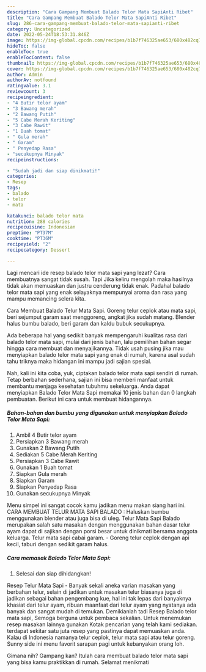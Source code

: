 ```yaml
---
description: "Cara Gampang Membuat Balado Telor Mata SapiAnti Ribet"
title: "Cara Gampang Membuat Balado Telor Mata SapiAnti Ribet"
slug: 286-cara-gampang-membuat-balado-telor-mata-sapianti-ribet
category: Uncategorized
date: 2022-05-24T18:53:31.846Z
image: https://img-global.cpcdn.com/recipes/b1b7f746325ae653/680x482cq70/balado-telor-mata-sapi-foto-resep-utama.jpg
hideToc: false
enableToc: true
enableTocContent: false
thumbnail: https://img-global.cpcdn.com/recipes/b1b7f746325ae653/680x482cq70/balado-telor-mata-sapi-foto-resep-utama.jpg
cover: https://img-global.cpcdn.com/recipes/b1b7f746325ae653/680x482cq70/balado-telor-mata-sapi-foto-resep-utama.jpg
author: Admin
authorAv: notfound
ratingvalue: 3.1
reviewcount: 3
recipeingredient:
- "4 Butir telor ayam"
- "3 Bawang merah"
- "2 Bawang Putih"
- "5 Cabe Merah Keriting"
- "3 Cabe Rawit"
- "1 Buah tomat"
- " Gula merah"
- " Garam"
- " Penyedap Rasa"
- "secukupnya Minyak"
recipeinstructions:

- "Sudah jadi dan siap dinikmati!"
categories:
- Resep
tags:
- balado
- telor
- mata

katakunci: balado telor mata 
nutrition: 288 calories
recipecuisine: Indonesian
preptime: "PT37M"
cooktime: "PT36M"
recipeyield: "2"
recipecategory: Dessert

---
```



Lagi mencari ide resep balado telor mata sapi yang lezat? Cara membuatnya sangat tidak susah. Tapi Jika keliru mengolah maka hasilnya tidak akan memuaskan dan justru cenderung tidak enak. Padahal balado telor mata sapi yang enak selayaknya mempunyai aroma dan rasa yang mampu memancing selera kita.


Cara Membuat Balado Telur Mata Sapi. Goreng telur ceplok atau mata sapi, beri sejumput garam saat menggoreng, angkat jika sudah matang. Blender halus bumbu balado, beri garam dan kaldu bubuk secukupnya.

Ada beberapa hal yang sedikit banyak mempengaruhi kualitas rasa dari balado telor mata sapi, mulai dari jenis bahan, lalu pemilihan bahan segar hingga cara membuat dan menyajikannya. Tidak usah pusing jika mau menyiapkan balado telor mata sapi yang enak di rumah, karena asal sudah tahu triknya maka hidangan ini mampu jadi sajian spesial.


Nah, kali ini kita coba, yuk, ciptakan balado telor mata sapi sendiri di rumah. Tetap berbahan sederhana, sajian ini bisa memberi manfaat untuk membantu menjaga kesehatan tubuhmu sekeluarga. Anda dapat menyiapkan Balado Telor Mata Sapi memakai 10 jenis bahan dan 0 langkah pembuatan. Berikut ini cara untuk membuat hidangannya.

<!--inarticleads1-->

##### Bahan-bahan dan bumbu yang digunakan untuk menyiapkan Balado Telor Mata Sapi:

1. Ambil 4 Butir telor ayam
1. Persiapkan 3 Bawang merah
1. Gunakan 2 Bawang Putih
1. Sediakan 5 Cabe Merah Keriting
1. Persiapkan 3 Cabe Rawit
1. Gunakan 1 Buah tomat
1. Siapkan  Gula merah
1. Siapkan  Garam
1. Siapkan  Penyedap Rasa
1. Gunakan secukupnya Minyak


Menu simpel ini sangat cocok kamu jadikan menu makan siang hari ini. CARA MEMBUAT TELUR MATA SAPI BALADO : Haluskan bumbu menggunakan blender atau juga bisa di uleg. Telur Mata Sapi Balado merupakan salah satu masakan dengan menggunakan bahan dasar telur ayam dapat di sajikan dengan porsi besar untuk dinikmati bersama anggota keluarga. Telur mata sapi cabai garam. - Goreng telur ceplok dengan api kecil, taburi dengan sedikit garam halus. 

<!--inarticleads2-->

##### Cara memasak Balado Telor Mata Sapi:


1. Selesai dan siap dihidangkan!

Resep Telur Mata Sapi - Banyak sekali aneka varian masakan yang berbahan telur, selain di jadikan untuk masakan telur biasanya juga di jadikan sebagai bahan pengembang kue, hal ini tak lepas dari banyaknya khasiat dari telur ayam, ribuan maanfaat dari telur ayam yang nyatanya ada banyak dan sangat mudah di temukan. Demikianlah tadi Resep Balado telor mata sapi, Semoga berguna untuk pembaca sekalian. Untuk menemukan resep masakan lainnya gunakan Kotak pencarian yang telah kami sediakan. terdapat sekitar satu juta resep yang pastinya dapat memuaskan anda. Kalau di Indonesia namanya telur ceplok, telur mata sapi atau telur goreng. Sunny side ini menu favorit sarapan pagi untuk kebanyakan orang loh. 

Gimana nih? Gampang kan? Itulah cara membuat balado telor mata sapi yang bisa kamu praktikkan di rumah. Selamat menikmati

